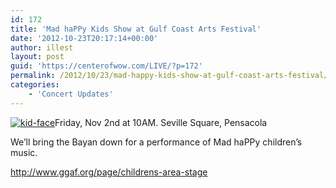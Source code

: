 ```yaml
---
id: 172
title: 'Mad haPPy Kids Show at Gulf Coast Arts Festival'
date: '2012-10-23T20:17:14+00:00'
author: illest
layout: post
guid: 'https://centerofwow.com/LIVE/?p=172'
permalink: /2012/10/23/mad-happy-kids-show-at-gulf-coast-arts-festival/
categories:
    - 'Concert Updates'
---
```


[![](https://centerofwow.com/LIVE/wp-content/uploads/2012/10/kid-face-300x134.jpg "kid-face")](https://centerofwow.com/LIVE/wp-content/uploads/2012/10/kid-face.jpg)Friday, Nov 2nd at 10AM. Seville Square, Pensacola

We’ll bring the Bayan down for a performance of Mad haPPy children’s music.

http://www.ggaf.org/page/childrens-area-stage